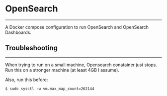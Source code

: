 # OpenSearch
---

A Docker compose configuration to run OpenSearch and OpenSearch Dashboards.


## Troubleshooting
---

When trying to run on a small machine, Opensearch conatainer just stops. Run this on a stronger machine (at least 4GB I assume).

Also, run this before:
```
$ sudo sysctl -w vm.max_map_count=262144
```

